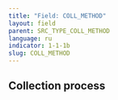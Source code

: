 ```yaml
---
title: "Field: COLL_METHOD"
layout: field
parent: SRC_TYPE_COLL_METHOD
language: ru
indicator: 1-1-1b
slug: COLL_METHOD
---
```

## Collection process
